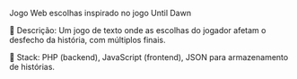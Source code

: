 Jogo Web escolhas inspirado no jogo Until Dawn 


📌 Descrição: Um jogo de texto onde as escolhas do jogador afetam o desfecho da história, com múltiplos finais.


🔧 Stack: PHP (backend), JavaScript (frontend), JSON para armazenamento de histórias.
